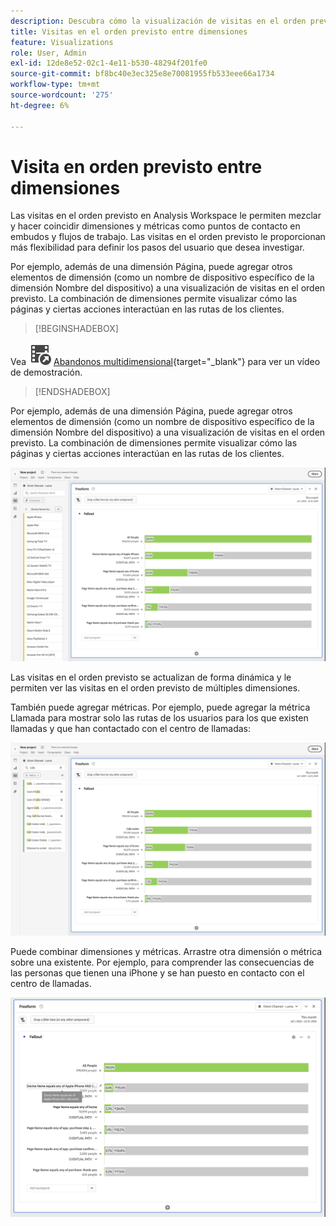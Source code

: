 ```yaml
---
description: Descubra cómo la visualización de visitas en el orden previsto en Analysis Workspace le permite mezclar y hacer coincidir dimensiones y métricas como puntos de contacto en embudos y flujos de trabajo. Descubra cómo esto proporciona más flexibilidad para definir los pasos del usuario que desea investigar.
title: Visitas en el orden previsto entre dimensiones
feature: Visualizations
role: User, Admin
exl-id: 12de8e52-02c1-4e11-b530-48294f201fe0
source-git-commit: bf8bc40e3ec325e8e70081955fb533eee66a1734
workflow-type: tm+mt
source-wordcount: '275'
ht-degree: 6%

---
```


# Visita en orden previsto entre dimensiones


Las visitas en el orden previsto en Analysis Workspace le permiten mezclar y hacer coincidir dimensiones y métricas como puntos de contacto en embudos y flujos de trabajo. Las visitas en el orden previsto le proporcionan más flexibilidad para definir los pasos del usuario que desea investigar.

Por ejemplo, además de una dimensión Página, puede agregar otros elementos de dimensión (como un nombre de dispositivo específico de la dimensión Nombre del dispositivo) a una visualización de visitas en el orden previsto. La combinación de dimensiones permite visualizar cómo las páginas y ciertas acciones interactúan en las rutas de los clientes.

>[!BEGINSHADEBOX]

Vea ![VideoCheckedOut](/help/assets/icons/VideoCheckedOut.svg) [Abandonos multidimensional](https://video.tv.adobe.com/v/327468?quality=12&learn=on&captions=spa){target="_blank"} para ver un vídeo de demostración.

>[!ENDSHADEBOX]

Por ejemplo, además de una dimensión Página, puede agregar otros elementos de dimensión (como un nombre de dispositivo específico de la dimensión Nombre del dispositivo) a una visualización de visitas en el orden previsto. La combinación de dimensiones permite visualizar cómo las páginas y ciertas acciones interactúan en las rutas de los clientes.

![La vista Todas las visitas muestra varias dimensiones como puntos de contacto.](assets/fallout-otherdimension.png)

Las visitas en el orden previsto se actualizan de forma dinámica y le permiten ver las visitas en el orden previsto de múltiples dimensiones.

También puede agregar métricas. Por ejemplo, puede agregar la métrica Llamada para mostrar solo las rutas de los usuarios para los que existen llamadas y que han contactado con el centro de llamadas:

![Vista Todas las visitas que muestra la métrica agregada: &quot;Foto compartida&quot;.](assets/fallout-metrics.png)

Puede combinar dimensiones y métricas. Arrastre otra dimensión o métrica sobre una existente. Por ejemplo, para comprender las consecuencias de las personas que tienen una iPhone y se han puesto en contacto con el centro de llamadas.

![Vista Todas las visitas que muestra el nombre de la acción agregado: métrica de fotos compartidas Y compartidas.](assets/fallout-combined.png)
